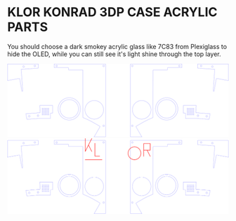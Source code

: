 # KLOR KONRAD 3DP CASE ACRYLIC PARTS

You should choose a dark smokey acrylic glass like 7C83 from Plexiglass to hide the OLED, while you can still see it's light shine through the top layer.

![acrylic case parts](KLOR_konrad_3DPcase_acrylic.svg)
![acrylic case parts](KLOR_konrad_3DPcase_acrylic_logotype.svg)